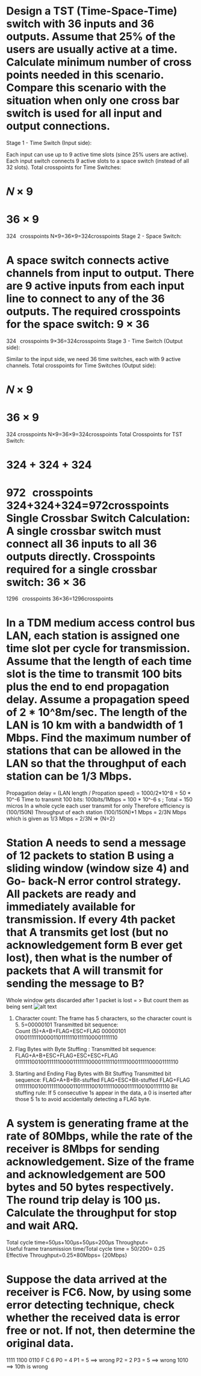 # Design a TST (Time-Space-Time) switch with 36 inputs and 36 outputs. Assume that 25% of the users are usually active at a time. Calculate minimum number of cross points needed in this scenario. Compare this scenario with the situation when only one cross bar switch is used for all input and output connections.
Stage 1 - Time Switch (Input side):

Each input can use up to 9 active time slots (since 25% users are active).
Each input switch connects 9 active slots to a space switch (instead of all 32 slots).
Total crosspoints for Time Switches:

𝑁
×
9
=
36
×
9
=
324
 
crosspoints
N×9=36×9=324crosspoints
Stage 2 - Space Switch:

A space switch connects active channels from input to output.
There are 9 active inputs from each input line to connect to any of the 36 outputs.
The required crosspoints for the space switch:
9
×
36
=
324
 
crosspoints
9×36=324crosspoints
Stage 3 - Time Switch (Output side):

Similar to the input side, we need 36 time switches, each with 9 active channels.
Total crosspoints for Time Switches (Output side):

𝑁
×
9
=
36
×
9
=
324 crosspoints
N×9=36×9=324crosspoints
Total Crosspoints for TST Switch:

324
+
324
+
324
=
972
 
crosspoints
324+324+324=972crosspoints
Single Crossbar Switch Calculation:
A single crossbar switch must connect all 36 inputs to all 36 outputs directly.
Crosspoints required for a single crossbar switch:
36
×
36
=
1296
 
crosspoints
36×36=1296crosspoints

# In a TDM medium access control bus LAN, each station is assigned one time slot per cycle for transmission. Assume that the length of each time slot is the time to transmit 100 bits plus the end to end propagation delay. Assume a propagation speed of 2 * 10^8m/sec. The length of the LAN is 10 km with a bandwidth of 1 Mbps. Find the maximum number of stations that can be allowed in the LAN so that the throughput of each station can be 1/3 Mbps.

Propagation delay = (LAN length / Propation speed) = 1000/2*10^8 = 50 * 10^-6
Time to transmit 100 bits: 100bits/1Mbps = 100 * 10^-6 s ;
Total = 150 micros
In a whole cycle each user transmit for only 
Therefore efficiency is (100/150N)
Throughput of each station (100/150N)*1 Mbps = 2/3N Mbps
which is given as 1/3 Mbps = 2/3N => {N=2}

# Station A needs to send a message of 12 packets to station B using a sliding window (window size 4) and Go- back-N error control strategy. All packets are ready and immediately available for transmission. If every 4th packet that A transmits get lost (but no acknowledgement form B ever get lost), then what is the number of packets that A will transmit for sending the message to B?

Whole window gets discarded after 1 packet is lost = > But count them as being sent 
![alt text](image.png) 



1. Character count: 
The frame has 5 characters, so the character count is 5.
5=00000101
Transmitted bit sequence:
Count (5)+A+B+FLAG+ESC+FLAG
00000101 0100111111000011011111101111100001111110

2. Flag Bytes with Byte Stuffing :
Transmitted bit sequence:
FLAG+A+B+ESC+FLAG+ESC+ESC+FLAG
0111111001001111110000111111100001111110111110001111100001111110

3. Starting and Ending Flag Bytes with Bit Stuffing
Transmitted bit sequence:
FLAG+A+B+Bit-stuffed FLAG+ESC+Bit-stuffed FLAG+FLAG
011111100100111111000011011111001011111000011111001001111110
Bit stuffing rule: If 5 consecutive 1s appear in the data, a 0 is inserted after those 5 1s to avoid accidentally detecting a FLAG byte.

# A system is generating frame at the rate of 80Mbps, while the rate of the receiver is 8Mbps for sending acknowledgement. Size of the frame and acknowledgement are 500 bytes and 50 bytes respectively. The round trip delay is 100 μs. Calculate the throughput for stop and wait ARQ.

Total cycle time=50μs+100μs+50μs=200μs
Throughput= Useful frame transmission time/Total cycle time = 50/200= 0.25
Effective Throughput=0.25×80Mbps= {20Mbps}


# Suppose the data arrived at the receiver is FC6. Now, by using some error detecting technique, check whether the received data is error free or not. If not, then determine the original data.

1111 1100 0110
F    C    6
P0 = 4
P1 = 5 ==> wrong 
P2 = 2
P3 = 5 ==> wrong 
1010 ==> 10th is wrong 